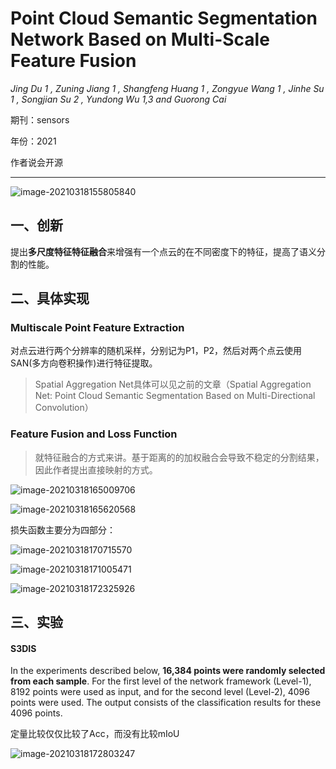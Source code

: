 # Point Cloud Semantic Segmentation Network Based on Multi-Scale Feature Fusion

*Jing Du 1 , Zuning Jiang 1 , Shangfeng Huang 1 , Zongyue Wang 1 , Jinhe Su 1 , Songjian Su 2 , Yundong Wu 1,3 and Guorong Cai* 

期刊：sensors

年份：2021

作者说会开源



---



![image-20210318155805840](https://gitee.com/suyunzzz/img/raw/master/img/20210318155805.png)



## 一、创新

提出**多尺度特征特征融合**来增强有一个点云的在不同密度下的特征，提高了语义分割的性能。





## 二、具体实现

### Multiscale Point Feature Extraction

对点云进行两个分辨率的随机采样，分别记为P1，P2，然后对两个点云使用SAN(多方向卷积操作)进行特征提取。

> Spatial Aggregation Net具体可以见之前的文章（Spatial Aggregation Net: Point Cloud Semantic Segmentation Based on Multi-Directional Convolution）

### Feature Fusion and Loss Function

> 就特征融合的方式来讲。基于距离的的加权融合会导致不稳定的分割结果，因此作者提出直接映射的方式。

![image-20210318165009706](https://gitee.com/suyunzzz/img/raw/master/img/20210318165009.png)

![image-20210318165620568](https://gitee.com/suyunzzz/img/raw/master/img/20210318165620.png)

损失函数主要分为四部分：

![image-20210318170715570](https://gitee.com/suyunzzz/img/raw/master/img/20210318170715.png)

![image-20210318171005471](https://gitee.com/suyunzzz/img/raw/master/img/20210318171005.png)

![image-20210318172325926](https://gitee.com/suyunzzz/img/raw/master/img/20210318172325.png)



## 三、实验



#### S3DIS

In the experiments described below, **16,384 points were randomly selected from each sample**. For the first level of the network framework (Level-1), 8192 points were used as input, and for the second level (Level-2), 4096 points were used. The output consists of the classification results for these 4096 points.

定量比较仅仅比较了Acc，而没有比较mIoU

![image-20210318172803247](https://gitee.com/suyunzzz/img/raw/master/img/20210318172803.png)